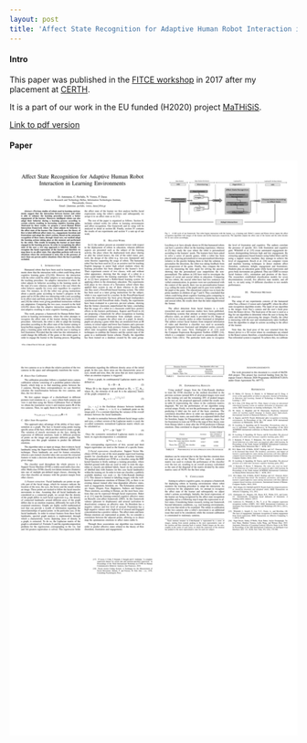 ```yaml
---
layout: post
title: 'Affect State Recognition for Adaptive Human Robot Interaction in Learning Environments'
---
```



#### Intro

This paper was published in the [FITCE workshop](http://smap2017.org/) in 2017 after my placement at [CERTH](https://www.certh.gr/root.en.aspx).

It is a part of our work in the EU funded (H2020) project [MaTHiSiS](http://www.mathisis-project.eu/).

[Link to pdf version](https://www.iti.gr/iti/files/document/publications/Affect%20State%20Recognition%20for%20Adaptive%20Human%20Robot%20Interaction%20in%20Learning%20Environments.pdf)

#### Paper

<img src="3.paper/drawing.png">

